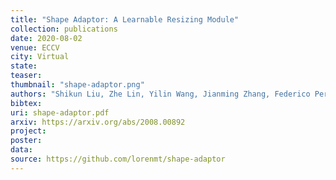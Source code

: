 ```yaml
---
title: "Shape Adaptor: A Learnable Resizing Module"
collection: publications
date: 2020-08-02
venue: ECCV
city: Virtual
state:
teaser:
thumbnail: "shape-adaptor.png"
authors: "Shikun Liu, Zhe Lin, Yilin Wang, Jianming Zhang, Federico Perazzi, Edward Johns"
bibtex:
uri: shape-adaptor.pdf
arxiv: https://arxiv.org/abs/2008.00892
project:
poster:
data:
source: https://github.com/lorenmt/shape-adaptor
---
```


